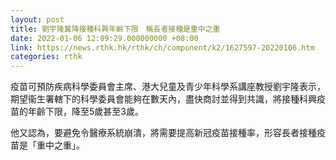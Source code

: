 ```yaml
---
layout: post
title: 劉宇隆冀降接種科興年齡下限　稱長者接種是重中之重
date: 2022-01-06 12:09:29.000000000 +08:00
link: https://news.rthk.hk/rthk/ch/component/k2/1627597-20220106.htm
categories: rthk
---
```


疫苗可預防疾病科學委員會主席、港大兒童及青少年科學系講座教授劉宇隆表示，期望衞生署轄下的科學委員會能夠在數天內，盡快商討並得到共識，將接種科興疫苗的年齡下限，降至5歲甚至3歲。

他又認為，要避免令醫療系統崩潰，將需要提高新冠疫苗接種率，形容長者接種疫苗是「重中之重」。
